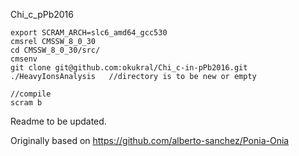 Chi_c_pPb2016


```
export SCRAM_ARCH=slc6_amd64_gcc530
cmsrel CMSSW_8_0_30
cd CMSSW_8_0_30/src/
cmsenv
git clone git@github.com:okukral/Chi_c-in-pPb2016.git ./HeavyIonsAnalysis   //directory is to be new or empty

//compile
scram b
```

Readme to be updated.

Originally based on https://github.com/alberto-sanchez/Ponia-Onia
